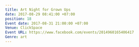 ```yaml
---
title: Art Night for Grown Ups
date: 2017-08-29 08:41:00 +07:00
position: 18
Event date: 2017-08-31 21:00:00 +07:00
Venue: ClickSpace
Event URL: https://www.facebook.com/events/2014960165406417
Genre: art
---
```


